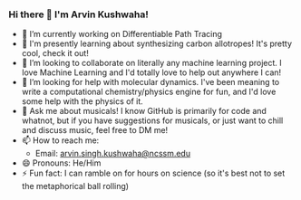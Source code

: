 ### Hi there 👋 I'm Arvin Kushwaha!

- 🔭 I’m currently working on Differentiable Path Tracing
- 🌱 I'm presently learning about synthesizing carbon allotropes! It's pretty cool, check it out!
- 👯 I’m looking to collaborate on literally any machine learning project. I love Machine Learning and I'd totally love to help out anywhere I can!
- 🤔 I’m looking for help with molecular dynamics. I've been meaning to write a computational chemistry/physics engine for fun, and I'd love some help with the physics of it.
- 💬 Ask me about musicals! I know GitHub is primarily for code and whatnot, but if you have suggestions for musicals, or just want to chill and discuss music, feel free to DM me!
- 📫 How to reach me: 
  - Email: arvin.singh.kushwaha@ncssm.edu
- 😄 Pronouns: He/Him
- ⚡ Fun fact: I can ramble on for hours on science (so it's best not to set the metaphorical ball rolling)
